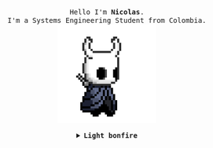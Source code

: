 <p align="center">
  <br>
  <samp>
    Hello I'm <b><a rel="nofollow noopener noreferrer" target="_blank">Nicolas</a></b>.
    <br>I'm a Systems Engineering Student from Colombia.<br>

</samp>

  <img src="https://github.com/Trompitas/Trompitas/blob/main/assets/hollor_knight.gif" width="200"/>

</p>


<details align="center">

<summary> <b> <samp> Light bonfire </samp></b></summary>
<samp>
 <b><h2 style="color: #fc6203">B O N F I R E &nbsp; L I T !</h2> </b>

<img src="https://github.com/Trompitas/Trompitas/blob/main/assets/bonefire.gif" width="200"/>

</samp>
</details>
